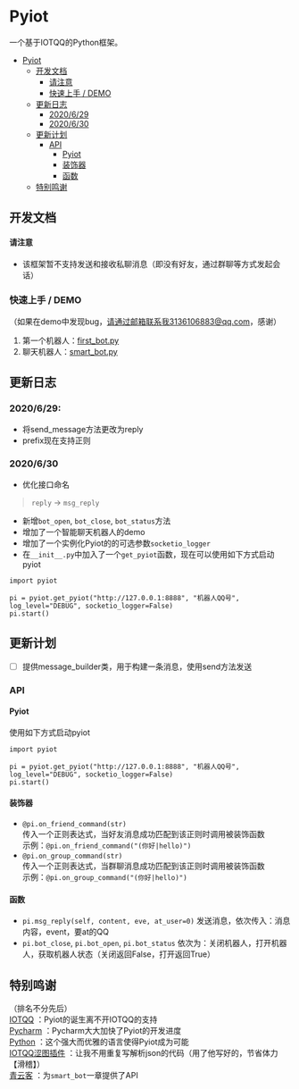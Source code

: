 # Pyiot
一个基于IOTQQ的Python框架。  
* [Pyiot](#pyiot)
  * [开发文档](#开发文档)
      * [请注意](#请注意)
    * [快速上手 / DEMO](#快速上手--demo)
  * [更新日志](#更新日志)
    * [2020/6/29](#2020629)
    * [2020/6/30](#2020630)
  * [更新计划](#更新计划)
    * [API](#api)
      * [Pyiot](#pyiot-1)
      * [装饰器](#装饰器)
      * [函数](#函数)
  * [特别鸣谢](#特别鸣谢)

## 开发文档
#### 请注意
* 该框架暂不支持发送和接收私聊消息（即没有好友，通过群聊等方式发起会话）

### 快速上手 / DEMO
（如果在demo中发现bug，请通过邮箱联系我3136106883@qq.com，感谢）
1. 第一个机器人：[first_bot.py](https://www.github.com/KongChengPro/Pyiot/tree/master/demo_first_bot.py)
2. 聊天机器人：[smart_bot.py](https://www.github.com/KongChengPro/Pyiot/tree/master/demo_smart_bot.py)
## 更新日志
### 2020/6/29: 
* 将send_message方法更改为reply
* prefix现在支持正则
### 2020/6/30
* 优化接口命名
> `reply` -> `msg_reply`
* 新增`bot_open`, `bot_close`, `bot_status`方法
* 增加了一个智能聊天机器人的demo
* 增加了一个实例化Pyiot的的可选参数`socketio_logger`
* 在`__init__.py`中加入了一个`get_pyiot`函数，现在可以使用如下方式启动pyiot
```
import pyiot

pi = pyiot.get_pyiot("http://127.0.0.1:8888", "机器人QQ号", log_level="DEBUG", socketio_logger=False)
pi.start()
```
## 更新计划
- [ ] 提供message_builder类，用于构建一条消息，使用send方法发送
### API
#### Pyiot
使用如下方式启动pyiot
```
import pyiot

pi = pyiot.get_pyiot("http://127.0.0.1:8888", "机器人QQ号", log_level="DEBUG", socketio_logger=False)
pi.start()
```
#### 装饰器
* `@pi.on_friend_command(str)`  
传入一个正则表达式，当好友消息成功匹配到该正则时调用被装饰函数  
示例：`@pi.on_friend_command("(你好|hello)")`
* `@pi.on_group_command(str)`  
传入一个正则表达式，当群聊消息成功匹配到该正则时调用被装饰函数    
示例：`@pi.on_group_command("(你好|hello)")`

#### 函数  
* `pi.msg_reply(self, content, eve, at_user=0)`
发送消息，依次传入：消息内容，event，要at的QQ
* `pi.bot_close`, `pi.bot_open`, `pi.bot_status`
依次为：关闭机器人，打开机器人，获取机器人状态（关闭返回False，打开返回True）
## 特别鸣谢
（排名不分先后）  
[IOTQQ](https://github.com/IOTQQ/IOTQQ)
：Pyiot的诞生离不开IOTQQ的支持  
[Pycharm](https://www.jetbrains.com/pycharm/)
：Pycharm大大加快了Pyiot的开发进度  
[Python](https://www.python.org/)
：这个强大而优雅的语言使得Pyiot成为可能  
[IOTQQ涩图插件](https://github.com/yuban10703/IOTQQ-color_pic/)
：让我不用重复写解析json的代码（用了他写好的，节省体力【滑稽】）  
[青云客](http://www.qingyunke.com/)
：为`smart_bot`一章提供了API
